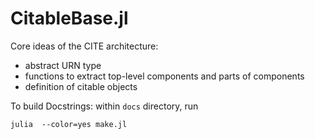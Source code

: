 # CitableBase.jl

Core ideas of the CITE architecture:

- abstract URN type
- functions to extract top-level components and parts of components
- definition of citable objects


To build Docstrings:  within `docs` directory, run

```
julia  --color=yes make.jl
```
